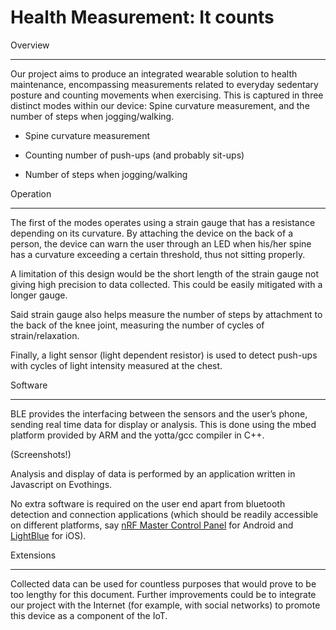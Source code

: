﻿Health Measurement: It counts
==========

Overview


--------

Our project aims to produce an integrated wearable solution to health maintenance, encompassing measurements related to everyday sedentary posture and counting movements when exercising. This is captured in three distinct modes within our device: Spine curvature measurement,  and the number of steps when jogging/walking.

  

- Spine curvature measurement
  

- Counting number of push-ups (and probably sit-ups)
  

- Number of steps when jogging/walking



Operation
--------




The first of the modes operates using a strain gauge that has a resistance depending on its curvature. By attaching the device on the back of a person, the device can warn the user through an LED when his/her spine has a curvature exceeding a certain threshold, thus not sitting properly. 

A limitation of this design would be the short length of the strain gauge not giving high precision to data collected. This could be easily mitigated with a longer gauge.

Said strain gauge also helps measure the number of steps by attachment to the back of the knee joint, measuring the number of cycles of strain/relaxation. 



Finally, a light sensor (light dependent resistor) is used to detect push-ups with cycles of light intensity measured at the chest.



Software
--------



BLE provides the interfacing between the sensors and the user’s phone, sending real time data for display or analysis. This is done using the mbed platform provided by ARM and the yotta/gcc compiler in C++. 

(Screenshots!)



Analysis and display of data is performed by an application written in Javascript on Evothings. 

No extra software is required on the user end apart from bluetooth detection and connection applications (which should be readily accessible on different platforms, say [nRF Master Control Panel](https://play.google.com/store/apps/details?id=no.nordicsemi.android.mcp&hl=en_GB) for Android and [LightBlue](https://itunes.apple.com/gb/app/lightblue-bluetooth-low-energy/id557428110?mt=8) for iOS).




Extensions
--------



Collected data can be used for countless purposes that would prove to be too lengthy for this document. Further improvements could be to integrate our project with the Internet (for example, with social networks) to promote this device as a component of the IoT.


